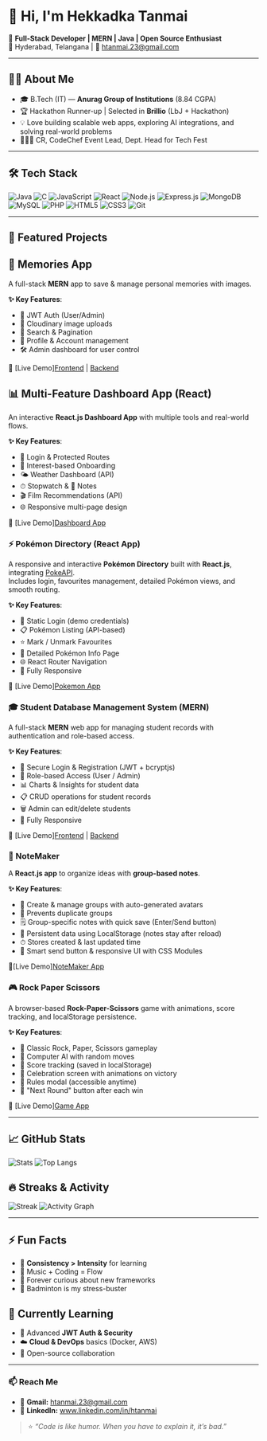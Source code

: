 # 👋 Hi, I'm Hekkadka Tanmai  

🚀 **Full-Stack Developer | MERN | Java | Open Source Enthusiast**  
📍 Hyderabad, Telangana | 📧 htanmai.23@gmail.com  

---

## 👨‍💻 About Me
- 🎓 B.Tech (IT) — **Anurag Group of Institutions** (8.84 CGPA)
- 🏆 Hackathon Runner-up | Selected in **Brillio** (LbJ + Hackathon)
- 💡 Love building scalable web apps, exploring AI integrations, and solving real-world problems
- 🧑‍🤝‍🧑 CR, CodeChef Event Lead, Dept. Head for Tech Fest

---

## 🛠️ Tech Stack
![Java](https://img.shields.io/badge/Java-ED8B00?style=for-the-badge&logo=java&logoColor=white)
![C](https://img.shields.io/badge/C-00599C?style=for-the-badge&logo=c&logoColor=white)
![JavaScript](https://img.shields.io/badge/JavaScript-F7DF1E?style=for-the-badge&logo=javascript&logoColor=black)
![React](https://img.shields.io/badge/React-20232A?style=for-the-badge&logo=react&logoColor=61DAFB)
![Node.js](https://img.shields.io/badge/Node.js-339933?style=for-the-badge&logo=nodedotjs&logoColor=white)
![Express.js](https://img.shields.io/badge/Express.js-000000?style=for-the-badge&logo=express&logoColor=white)
![MongoDB](https://img.shields.io/badge/MongoDB-4EA94B?style=for-the-badge&logo=mongodb&logoColor=white)
![MySQL](https://img.shields.io/badge/MySQL-005C84?style=for-the-badge&logo=mysql&logoColor=white)
![PHP](https://img.shields.io/badge/PHP-777BB4?style=for-the-badge&logo=php&logoColor=white)
![HTML5](https://img.shields.io/badge/HTML5-E34F26?style=for-the-badge&logo=html5&logoColor=white)
![CSS3](https://img.shields.io/badge/CSS3-1572B6?style=for-the-badge&logo=css3&logoColor=white)
![Git](https://img.shields.io/badge/Git-F05032?style=for-the-badge&logo=git&logoColor=white)

---

## 🚀 Featured Projects
## 📓 Memories App  
A full-stack **MERN** app to save & manage personal memories with images.  

**✨ Key Features**: 
- 🔐 JWT Auth (User/Admin)  
- 📸 Cloudinary image uploads  
- 🔎 Search & Pagination  
- 👤 Profile & Account management  
- 🛠️ Admin dashboard for user control  

🔗 [Live Demo][Frontend](https://mymemoriesp.netlify.app/) | [Backend](https://mymemories-qrkc.onrender.com/)

## 📊 Multi-Feature Dashboard App (React)

An interactive **React.js Dashboard App** with multiple tools and real-world flows.  

**✨ Key Features**:  
- 🔐 Login & Protected Routes  
- 🎯 Interest-based Onboarding  
- 🌤 Weather Dashboard (API)  
- ⏱ Stopwatch & 📝 Notes  
- 🎬 Film Recommendations (API)  
- 🌐 Responsive multi-page design  

🔗 [Live Demo][Dashboard App](https://classy-elf-fb5ff3.netlify.app/)


### ⚡ Pokémon Directory (React App)

A responsive and interactive **Pokémon Directory** built with **React.js**, integrating [PokeAPI](https://pokeapi.co/).  
Includes login, favourites management, detailed Pokémon views, and smooth routing.  


**✨ Key Features**: 
- 🔐 Static Login (demo credentials)  
- 📋 Pokémon Listing (API-based)  
- ⭐ Mark / Unmark Favourites  
- 📄 Detailed Pokémon Info Page  
- 🌐 React Router Navigation  
- 📱 Fully Responsive  

🔗 [Live Demo][Pokemon App](https://dynamic-strudel-9cbe46.netlify.app/)  

### 🎓 Student Database Management System (MERN)

A full-stack **MERN** web app for managing student records with authentication and role-based access.  


**✨ Key Features**: 
- 🔐 Secure Login & Registration (JWT + bcryptjs)  
- 👤 Role-based Access (User / Admin)  
- 📊 Charts & Insights for student data  
- 📋 CRUD operations for student records  
- 🗑️ Admin can edit/delete students  
- 📱 Fully Responsive

🔗 [Live Demo][Frontend](https://studentdatabaseproject.netlify.app/) | [Backend](https://studentback-ocnq.onrender.com)  


### 📝 NoteMaker  
A **React.js app** to organize ideas with **group-based notes**.  

**✨ Key Features**:  
- 📂 Create & manage groups with auto-generated avatars  
- 🚫 Prevents duplicate groups  
- 🗒 Group-specific notes with quick save (Enter/Send button)  
- 💾 Persistent data using LocalStorage (notes stay after reload)  
- ⏱ Stores created & last updated time  
- 🎨 Smart send button & responsive UI with CSS Modules  

🔗[Live Demo][NoteMaker App](https://notemakerpro.netlify.app/) 

### 🎮 Rock Paper Scissors  
A browser-based **Rock-Paper-Scissors** game with animations, score tracking, and localStorage persistence.

**✨ Key Features**:  
- 🎲 Classic Rock, Paper, Scissors gameplay
- 🤖 Computer AI with random moves
- 🧾 Score tracking (saved in localStorage)
- 🎉 Celebration screen with animations on victory
- 📜 Rules modal (accessible anytime)
- 🔄 "Next Round" button after each win

🔗 [Live Demo][Game App](https://htanmaiproject.netlify.app/)


---

## 📈 GitHub Stats
![Stats](https://github-readme-stats.vercel.app/api?username=tanmai1223&show_icons=true&theme=tokyonight)
![Top Langs](https://github-readme-stats.vercel.app/api/top-langs/?username=tanmai1223&layout=compact&theme=tokyonight)

## 🔥 Streaks & Activity
![Streak](https://github-readme-streak-stats.herokuapp.com/?user=tanmai1223&theme=tokyonight)
![Activity Graph](https://github-readme-activity-graph.vercel.app/graph?username=tanmai1223&theme=react-dark)

---

## ⚡ Fun Facts
- 🥇 **Consistency > Intensity** for learning
- 🎵 Music + Coding = Flow
- 🌱 Forever curious about new frameworks
- 🏸 Badminton is my stress-buster

## 📖 Currently Learning
- 🔐 Advanced **JWT Auth & Security**
- ☁️ **Cloud & DevOps** basics (Docker, AWS)
- 🤝 Open-source collaboration

---

### 📫 Reach Me
- 📧 **Gmail:** htanmai.23@gmail.com
- 🔗 **LinkedIn:** www.linkedin.com/in/htanmai


> ⭐️ *“Code is like humor. When you have to explain it, it’s bad.”*
